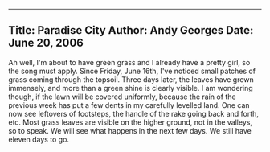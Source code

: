 -----
Title:  Paradise City
Author: Andy Georges
Date: June 20, 2006
----







Ah well, I'm about to have green grass and I already have a pretty girl,
so the song must apply. Since Friday, June 16th, I've noticed small
patches of grass coming through the topsoil. Three days later, the
leaves have grown immensely, and more than a green shine is clearly
visible. I am wondering though, if the lawn will be covered uniformly,
because the rain of the previous week has put a few dents in my
carefully levelled land. One can now see leftovers of footsteps, the
handle of the rake going back and forth, etc. Most grass leaves are
visible on the higher ground, not in the valleys, so to speak. We will
see what happens in the next few days. We still have eleven days to go.




